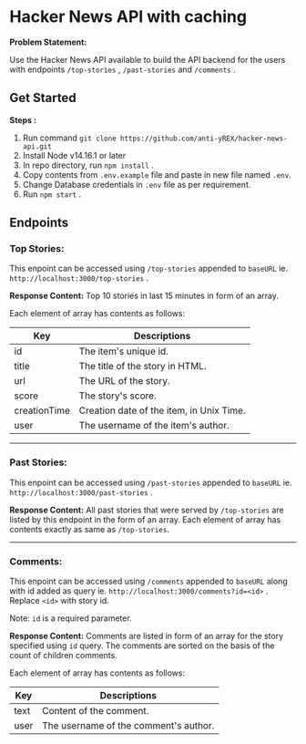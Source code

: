 # Hacker News API with caching

**Problem Statement:**

Use the Hacker News API available to build the API backend for the users with endpoints `/top-stories` , `/past-stories` and `/comments` .

## Get Started

**Steps :**

1. Run command `git clone https://github.com/anti-yREX/hacker-news-api.git`
2. Install Node v14.16.1 or later
3. In repo directory, run `npm install` .
4. Copy contents from `.env.example` file and paste in new file named `.env`.
5. Change Database credentials in `.env` file as per requirement.
6. Run `npm start` .

## Endpoints

### Top Stories:

This enpoint can be accessed using `/top-stories` appended to `baseURL` ie. `http://localhost:3000/top-stories` .

**Response Content:** Top 10 stories in last 15 minutes in form of an array. 

Each element of array has contents as follows:

Key|Descriptions
---|------------
id|The item's unique id.
title|The title of the story in HTML.
url|The URL of the story.
score|The story's score.
creationTime|Creation date of the item, in Unix Time.
user|The username of the item's author.

---

### Past Stories:

This enpoint can be accessed using `/past-stories` appended to `baseURL` ie. `http://localhost:3000/past-stories` .

**Response Content:** All past stories that were served by `/top-stories` are listed by this endpoint in the form of an array. Each element of array has contents exactly as same as `/top-stories`.

---

### Comments:

This enpoint can be accessed using `/comments` appended to `baseURL` along with id added as query ie. `http://localhost:3000/comments?id=<id>` . Replace `<id>` with story id.

Note: `id` is a required parameter.

**Response Content:** Comments are listed in form of an array for the story specified using `id` query. The comments are sorted on the basis of the count of children comments.

Each element of array has contents as follows:

Key|Descriptions
---|------------
text|Content of the comment.
user|The username of the comment's author.
